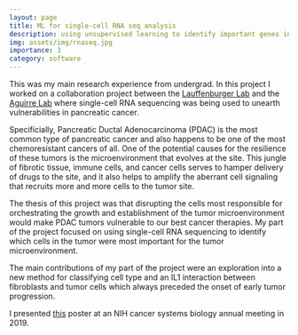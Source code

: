 ```yaml
---
layout: page
title: ML for single-cell RNA seq analysis
description: using unsupervised learning to identify important genes in pancreatic tumors
img: assets/img/rnaseq.jpg
importance: 3
category: software
---
```


This was my main research experience from undergrad. In this project I worked on a collaboration project between the [Lauffenburger Lab](https://dallab.mit.edu/) and the [Aguirre Lab](https://aguirrelab.dana-farber.org/) where single-cell RNA sequencing was being used to unearth vulnerabilities in pancreatic cancer.

Specificially, Pancreatic Ductal Adenocarcinoma (PDAC) is the most common type of pancreatic cancer and also happens to be one of the most chemoresistant cancers of all. One of the potential causes for the resilience of these tumors is the microenvironment that evolves at the site. This jungle of fibrotic tissue, immune cells, and cancer cells serves to hamper delivery of drugs to the site, and it also helps to amplify the aberrant cell signaling that recruits more and more cells to the tumor site.

The thesis of this project was that disrupting the cells most responsible for orchestrating the growth and establishment of the tumor microenvironment would make PDAC tumors vulnerable to our best cancer therapies. My part of the project focused on using single-cell RNA sequencing to identify which cells in the tumor were most important for the tumor microenvironment.

The main contributions of my part of the project were an exploration into a new method for classifying cell type and an IL1 interaction between fibroblasts and tumor cells which always preceded the onset of early tumor progression.

I presented [this](https://github.com/plarotta/plarotta.github.io/blob/b08cd7bb05edb86faa029a94da273c90a643213a/assets/img/poster_csbc_final.png) poster at an NIH cancer systems biology annual meeting in 2019.
